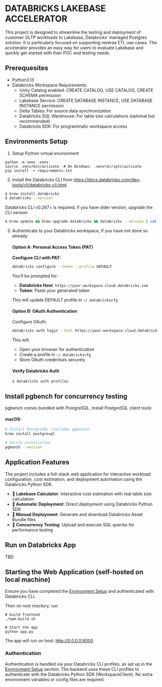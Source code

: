 # DATABRICKS LAKEBASE ACCELERATOR

This project is designed to streamline the testing and deployment of customer OLTP workloads to Lakebase, Databricks' managed Postgres solution. It is particularly focused on supporting reverse ETL use cases. The accelerator provides an easy way for users to evaluate Lakebase and quickly get started with their POC and testing needs.

## Prerequesites

- Python3.13
- Databricks Workspace Requirements:
   - Unity Catalog enabled: CREATE CATALOG, USE CATALOG, CREATE SCHEMA permission
   - Lakebase Service: CREATE DATABASE INSTANCE, USE DATABASE INSTANCE permission
   - Delta Tables: For source data synchronization
   - Databricks SQL Warehouse: For table size calculations (optional but recommended)
   - Databricks SDK: For programmatic workspace access

## Environments Setup

1. Setup Python virtual environment

```
python -m venv .venv
source .venv/bin/activate  # On Windows: .venv\Scripts\activate
pip install -r requirements.txt
```

2. Install the Databricks CLI from <https://docs.databricks.com/dev-tools/cli/databricks-cli.html>

```bash
$ brew install databricks
$ databricks --version
```

Databricks CLI v0.267+ is required, if you have older version, upgrade the CLI version

```bash
$ brew update && brew upgrade databricks && databricks --version | cat
```

3. Authenticate to your Databricks workspace, if you have not done so already:

   #### Option A: Personal Access Token (PAT)
   **Configure CLI with PAT:**

   ```bash
   databricks configure --token --profile DEFAULT
   ```

   You'll be prompted for:
   - **Databricks Host**: `https://your-workspace.cloud.databricks.com`
   - **Token**: Paste your generated token

   This will update DEFAULT profile in `~/.databrickscfg`

   #### Option B: OAuth Authentication

   Configure OAuth:

   ```bash
   databricks auth login --host https://your-workspace.cloud.databricks.com --profile DEFAULT
   ```

   This will:

   - Open your browser for authentication
   - Create a profile in `~/.databrickscfg`
   - Store OAuth credentials securely

   #### Verify Databricks Auth

   ```bash
   $ databricks auth profiles
   ```

## Install pgbench for concurrency testing
pgbench comes bundled with PostgreSQL. Install PostgreSQL client tools:

#### macOS:
```bash
# Install PostgreSQL (includes pgbench)
brew install postgresql

# Verify installation
pgbench --version
```
## Application Features

The project includes a full-stack web application for interactive workload configuration, cost estimation, and deployment automation using the Databricks Python SDK.

- **🧮 Lakebase Calculator**: Interactive cost estimation with real table size calculation
- **🚀 Automatic Deployment**: Direct deployment using Databricks Python SDK
- **📁 Manual Deployment**: Generate and download Databricks Asset Bundle files
- **🧪 Concurrency Testing**: Upload and execute SQL queries for performance testing

## Run on Databricks App

TBD

## Starting the Web Application (self-hosted on local machine)

Ensure you have completed the [Environment Setup](#environments-setup) and authenticated with Databricks CLI.

Then on root rirectory, run
```
# build frontend
./npm-build.sh

# Start the app
python app.py
```

The app will run on host: http://0.0.0.0:8000

### Authentication

Authentication is handled via your Databricks CLI profiles, as set up in the [Environment Setup](#environments-setup) section. The backend uses these CLI profiles to authenticate with the Databricks Python SDK (WorkspaceClient). No extra environment variables or config files are required.